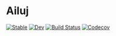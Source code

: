 # Ailuj

[![Stable](https://img.shields.io/badge/docs-stable-blue.svg)](https://zenna.github.io/Ailuj.jl/stable)
[![Dev](https://img.shields.io/badge/docs-dev-blue.svg)](https://zenna.github.io/Ailuj.jl/dev)
[![Build Status](https://travis-ci.com/zenna/Ailuj.jl.svg?branch=master)](https://travis-ci.com/zenna/Ailuj.jl)
[![Codecov](https://codecov.io/gh/zenna/Ailuj.jl/branch/master/graph/badge.svg)](https://codecov.io/gh/zenna/Ailuj.jl)
